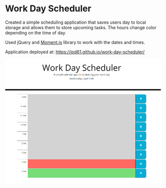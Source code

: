 # Work Day Scheduler

Created a simple scheduling application that saves users day to local storage and allows them to store upcoming tasks. The hours change color depending on the time of day. 

Used jQuery and [Moment.js](https://momentjs.com/) library to work with the dates and times.

Application deployed at: https://jpd61.github.io/work-day-scheduler/

<img src="./assets/screenshot.PNG/">